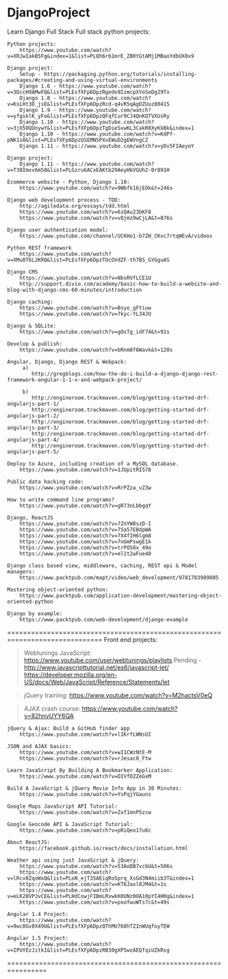 # DjangoProject
Learn Django Full Stack
Full stack python projects:

> 
	Python projects:
		https://www.youtube.com/watch?v=XRJwIakB5Fg&index=1&list=PLQh6rb1mrE_ZBRtGtAMj1MBaoYdbUX8x9


>
	Django project:
		Setup - https://packaging.python.org/tutorials/installing-packages/#creating-and-using-virtual-environments
		Django 1.6 - https://www.youtube.com/watch?v=3DccH9AMwFQ&list=PLEsfXFp6DpzRgedo9IzmcpXYoSeDg29Tx
		Django 1.8 - https://www.youtube.com/watch?v=KsLHt3D_jsE&list=PLEsfXFp6DpzRcd-q4vR5qAgOZUuz8041S 
		Django 1.9 - https://www.youtube.com/watch?v=yfgsklK_yFo&list=PLEsfXFp6DpzQFqfCur9CJ4QnKQTVXUsRy
		Django 1.10 - https://www.youtube.com/watch?v=3jX5OQUnywY&list=PLEsfXFp6DpzTgDieSvwKL3CakR8XyKkBk&index=1
		Django 1.10 - https://www.youtube.com/watch?v=KdPf-pNK1s0&list=PLEsfXFp6DpzQSEMN5PXvEWuD2gEWVngCZ
		Django 1.11 - https://www.youtube.com/watch?v=yDv5FIAeyoY

>
	Django project:
		Django 1.11 - https://www.youtube.com/watch?v=T38Imxv6m58&list=PLGzru6ACxEAKtb29AeyHbVGUh2-0r891H

> 
	Ecommerce website - Python, Django 1.10:
		https://www.youtube.com/watch?v=9Wbfk16jEOk&t=246s

> 
	Django web development process - TDD:
		http://agiledata.org/essays/tdd.html	
		https://www.youtube.com/watch?v=6zQAu23bKF8
		https://www.youtube.com/watch?v=vQjmz9wCjLA&t=876s
>
	Django user authentication model:
		https://www.youtube.com/channel/UCKHo1-b7ZH_CKvc7rtqWEvA/videos
		
> 
	Python REST framework
		https://www.youtube.com/watch?v=XMu0T6L2KRQ&list=PLEsfXFp6DpzTOcOVdZF-th7BS_GYGguAS

> 
	Django CMS
		https://www.youtube.com/watch?v=NbsRVfLCE1U
		http://support.divio.com/academy/basic-how-to-build-a-website-and-blog-with-django-cms-60-minutes/introduction

>
	Django caching:
		https://www.youtube.com/watch?v=Bsyo_gFYiuw
		https://www.youtube.com/watch?v=7kyc-YL34JU

> 
	Django & SQLite:
		https://www.youtube.com/watch?v=gOsTg_idF74&t=91s

>
	Develop & publish:
		https://www.youtube.com/watch?v=bRnm8f6Wavk&t=120s 

> 
	Angular, Django, Django REST & Webpack:
		 a) 
			http://gregblogs.com/how-the-do-i-build-a-django-django-rest-framework-angular-1-1-x-and-webpack-project/

		 b)
			http://engineroom.trackmaven.com/blog/getting-started-drf-angularjs-part-1/
			http://engineroom.trackmaven.com/blog/getting-started-drf-angularjs-part-2/
			http://engineroom.trackmaven.com/blog/getting-started-drf-angularjs-part-3/
			http://engineroom.trackmaven.com/blog/getting-started-drf-angularjs-part-4/
			http://engineroom.trackmaven.com/blog/getting-started-drf-angularjs-part-5/

>
	Deploy to Azure, including creation of a MySQL database. 
		https://www.youtube.com/watch?v=1JUpitRI578


>
	Public data hacking code:
		https://www.youtube.com/watch?v=RrPZza_vZ3w

>
	How to write command line programs?
		https://www.youtube.com/watch?v=gR73nLbbgqY

> 
	Django, ReactJS 
		https://www.youtube.com/watch?v=7ZnYW8szD-I
		https://www.youtube.com/watch?v=7Sa57EBdpWA
		https://www.youtube.com/watch?v=7X4fIH6lgm8
		https://www.youtube.com/watch?v=7nGmPswgE1k
		https://www.youtube.com/watch?v=trPO58x_49o
		https://www.youtube.com/watch?v=el1t2wFue40

> 
	Django class based view, middleware, caching, REST api & Model managers:
		https://www.packtpub.com/mapt/video/web_development/9781783989805

> 
	Mastering object-oriented python:
		https://www.packtpub.com/application-development/mastering-object-oriented-python

>
	Django by example:
		https://www.packtpub.com/web-development/django-example


==============================================================================
Front end projects:

>	Webtunings JavaScript:
		https://www.youtube.com/user/webtunings/playlists
		Pending - http://www.javascripttutorial.net/es6/javascript-let/
		https://developer.mozilla.org/en-US/docs/Web/JavaScript/Reference/Statements/let

>	jQuery training:
		https://www.youtube.com/watch?v=M2hactsV0eQ

> 	AJAX crash course:
		https://www.youtube.com/watch?v=82hnvUYY6QA

>
	jQuery & Ajax: Build a GitHub finder app
		https://www.youtube.com/watch?v=lIKrfLWNsUI

>
	JSON and AJAX basics:
		https://www.youtube.com/watch?v=wI1CWzNtE-M
		https://www.youtube.com/watch?v=rJesac0_Ftw

>
	Learn JavaScript By Building A Bookmarker Application:
		https://www.youtube.com/watch?v=DIVfDZZeGxM

>
	Build A JavaScript & jQuery Movie Info App in 30 Minutes:	
		https://www.youtube.com/watch?v=YsPqjYGauns	

>
	Google Maps JavaScript API Tutorial:
		https://www.youtube.com/watch?v=Zxf1mnP5zcw

>
	Google Geocode API & JavaScript Tutorial:
		https://www.youtube.com/watch?v=pRiQeo17u6c

>
	About ReactJS:
		https://facebook.github.io/react/docs/installation.html

> 
	Weather api using just JavaScript & jQuery:
		https://www.youtube.com/watch?v=53AoDB7vcbU&t=506s
		https://www.youtube.com/watch?v=lRcx8ZqoWxQ&list=PLoN_ejT35AEiqRoSprq_XsGd3N4miib3T&index=1
		https://www.youtube.com/watch?v=KT6Jaxl0JM4&t=1s
		https://www.youtube.com/watch?v=eLK28VPJvCE&list=PLHdCowjFIBmLRvwkK0UNz0OA10pYI4H0g&index=1
		https://www.youtube.com/watch?v=pxofwuWTs7c&t=49s

>
	Angular 1.4 Project:
		https://www.youtube.com/watch?v=9wc8Gv8X49U&list=PLEsfXFp6DpzQThMU768hTZInWUqfoyTEW
>
	Angular 1.5 Project:
		https://www.youtube.com/watch?v=IPUYEzJitkI&list=PLEsfXFp6DpzRB30gXPSwzAEQfqiUZkRsg


================================================================
